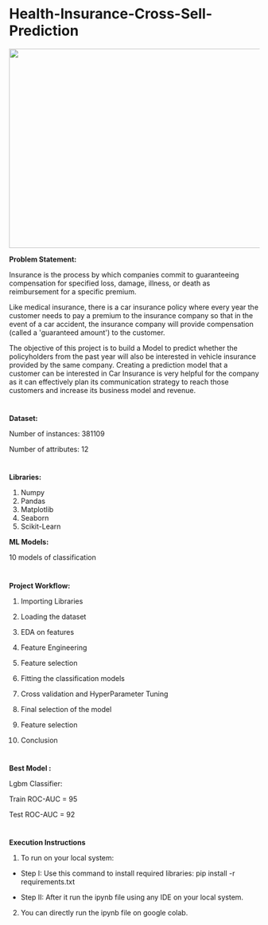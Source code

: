 # Health-Insurance-Cross-Sell-Prediction

<p align="center">
  <img 
    width="600"
    height="400"
    src="https://user-images.githubusercontent.com/88892880/166884633-c3fcb899-cd9b-4155-87ee-c0348eaf6031.png"
  >
</p>

**Problem Statement:** 

Insurance is the process by which companies commit to guaranteeing compensation for specified loss, damage, illness, or death as reimbursement for a specific premium.

Like medical insurance, there is a car insurance policy where every year the customer needs to pay a premium to the insurance company so that in the event of a car accident, the insurance company will provide compensation (called a 'guaranteed amount') to the customer.

The objective of this project is to build a Model to predict whether the policyholders from the past year will also be interested in vehicle insurance provided by the same company. Creating a prediction model that a customer can be interested in Car Insurance is very helpful for the company as it can effectively plan its communication strategy to reach those customers and increase its business model and revenue.

#
**Dataset:**

 Number of instances: 381109
 
 Number of attributes: 12
 #
 
**Libraries:**

1. Numpy
2. Pandas
3. Matplotlib
4. Seaborn
5. Scikit-Learn

**ML Models:**

10 models of classification
#
 **Project Workflow:**

1. Importing Libraries

2. Loading the dataset

3. EDA on features

4. Feature Engineering

5. Feature selection

6. Fitting the classification models

7. Cross validation and HyperParameter Tuning

8. Final selection of the model

9. Feature selection 

10. Conclusion

#
**Best Model :** 

  Lgbm Classifier:

  Train ROC-AUC = 95

  Test ROC-AUC = 92
  
 #
 
 **Execution Instructions**

1. To run on your local system:

* Step I: Use this command to install required libraries: pip install -r requirements.txt

* Step II: After it run the ipynb file using any IDE on your local system.


2. You can directly run the ipynb file on google colab.

